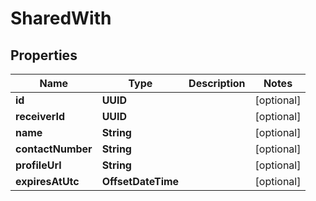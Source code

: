 

# SharedWith


## Properties

Name | Type | Description | Notes
------------ | ------------- | ------------- | -------------
**id** | **UUID** |  |  [optional]
**receiverId** | **UUID** |  |  [optional]
**name** | **String** |  |  [optional]
**contactNumber** | **String** |  |  [optional]
**profileUrl** | **String** |  |  [optional]
**expiresAtUtc** | **OffsetDateTime** |  |  [optional]



